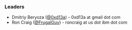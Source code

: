 ### Leaders
* Dmitriy Beryoza ([@0xd13a](https://github.com/0xd13a)) - 0xd13a at gmail dot com 
* Ron Craig ([@FrugalGuy](https://github.com/FrugalGuy)) - roncraig at us dot ibm dot com
